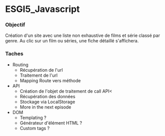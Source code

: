 # ESGI5_Javascript

### Objectif

Création d'un site avec une liste non exhaustive de films et série classé par genre. Au clic sur un film ou séries, une fiche détaillé s'affichera.

### Taches
* Routing
    * Récupération de l'url
    * Traitement de l'url
    * Mapping Route vers méthode
* API
    * Création de l'objet de traitement de call API<
    * Récupération des données
    * Stockage via LocalStorage
    * More in the next episode
* DOM
    * Templating ?
    * Générateur d'élément HTML ?
    * Custom tags ? 